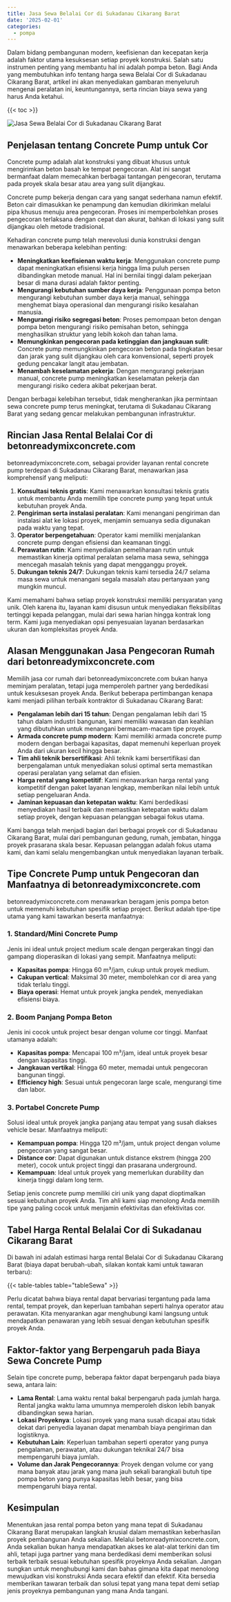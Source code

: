 ```yaml
---
title: Jasa Sewa Belalai Cor di Sukadanau Cikarang Barat
date: '2025-02-01'
categories:
  - pompa
---
```


Dalam bidang pembangunan modern, keefisienan dan kecepatan kerja adalah faktor utama kesuksesan setiap proyek konstruksi. Salah satu instrumen penting yang membantu hal ini adalah pompa beton. Bagi Anda yang membutuhkan info tentang harga sewa Belalai Cor di Sukadanau Cikarang Barat, artikel ini akan menyediakan gambaran menyeluruh mengenai peralatan ini, keuntungannya, serta rincian biaya sewa yang harus Anda ketahui.

{{< toc >}}

![Jasa Sewa Belalai Cor di Sukadanau Cikarang Barat](https://betoncor8.github.io/pump/concrete-pump%20(3).png)

## Penjelasan tentang Concrete Pump untuk Cor

Concrete pump adalah alat konstruksi yang dibuat khusus untuk mengirimkan beton basah ke tempat pengecoran. Alat ini sangat bermanfaat dalam memecahkan berbagai tantangan pengecoran, terutama pada proyek skala besar atau area yang sulit dijangkau.

Concrete pump bekerja dengan cara yang sangat sederhana namun efektif. Beton cair dimasukkan ke penampung dan kemudian dikirimkan melalui pipa khusus menuju area pengecoran. Proses ini memperbolehkan proses pengecoran terlaksana dengan cepat dan akurat, bahkan di lokasi yang sulit dijangkau oleh metode tradisional.

Kehadiran concrete pump telah merevolusi dunia konstruksi dengan menawarkan beberapa kelebihan penting:

- **Meningkatkan keefisienan waktu kerja**: Menggunakan concrete pump dapat meningkatkan efisiensi kerja hingga lima puluh persen dibandingkan metode manual. Hal ini bernilai tinggi dalam pekerjaan besar di mana durasi adalah faktor penting.
- **Mengurangi kebutuhan sumber daya kerja**: Penggunaan pompa beton mengurangi kebutuhan sumber daya kerja manual, sehingga menghemat biaya operasional dan mengurangi risiko kesalahan manusia.
- **Mengurangi risiko segregasi beton**: Proses pemompaan beton dengan pompa beton mengurangi risiko pemisahan beton, sehingga menghasilkan struktur yang lebih kokoh dan tahan lama.
- **Memungkinkan pengecoran pada ketinggian dan jangkauan sulit**: Concrete pump memungkinkan pengecoran beton pada tingkatan besar dan jarak yang sulit dijangkau oleh cara konvensional, seperti proyek gedung pencakar langit atau jembatan.
- **Menambah keselamatan pekerja**: Dengan mengurangi pekerjaan manual, concrete pump meningkatkan keselamatan pekerja dan mengurangi risiko cedera akibat pekerjaan berat.

Dengan berbagai kelebihan tersebut, tidak mengherankan jika permintaan sewa concrete pump terus meningkat, terutama di Sukadanau Cikarang Barat yang sedang gencar melakukan pembangunan infrastruktur.

## Rincian Jasa Rental Belalai Cor di betonreadymixconcrete.com

betonreadymixconcrete.com, sebagai provider layanan rental concrete pump terdepan di Sukadanau Cikarang Barat, menawarkan jasa komprehensif yang meliputi:

1. **Konsultasi teknis gratis**: Kami menawarkan konsultasi teknis gratis untuk membantu Anda memilih tipe concrete pump yang tepat untuk kebutuhan proyek Anda.
2. **Pengiriman serta instalasi peralatan**: Kami menangani pengiriman dan instalasi alat ke lokasi proyek, menjamin semuanya sedia digunakan pada waktu yang tepat.
3. **Operator berpengetahuan**: Operator kami memiliki menjalankan concrete pump dengan efisiensi dan keamanan tinggi.
4. **Perawatan rutin**: Kami menyediakan pemeliharaan rutin untuk memastikan kinerja optimal peralatan selama masa sewa, sehingga mencegah masalah teknis yang dapat mengganggu proyek.
5. **Dukungan teknis 24/7**: Dukungan teknis kami tersedia 24/7 selama masa sewa untuk menangani segala masalah atau pertanyaan yang mungkin muncul.

Kami memahami bahwa setiap proyek konstruksi memiliki persyaratan yang unik. Oleh karena itu, layanan kami disusun untuk menyediakan fleksibilitas tertinggi kepada pelanggan, mulai dari sewa harian hingga kontrak long term. Kami juga menyediakan opsi penyesuaian layanan berdasarkan ukuran dan kompleksitas proyek Anda.

## Alasan Menggunakan Jasa Pengecoran Rumah dari betonreadymixconcrete.com

Memilih jasa cor rumah dari betonreadymixconcrete.com bukan hanya meminjam peralatan, tetapi juga memperoleh partner yang berdedikasi untuk kesuksesan proyek Anda. Berikut beberapa pertimbangan kenapa kami menjadi pilihan terbaik kontraktor di Sukadanau Cikarang Barat:

- **Pengalaman lebih dari 15 tahun**: Dengan pengalaman lebih dari 15 tahun dalam industri bangunan, kami memiliki wawasan dan keahlian yang dibutuhkan untuk menangani bermacam-macam tipe proyek.
- **Armada concrete pump modern**: Kami memiliki armada concrete pump modern dengan berbagai kapasitas, dapat memenuhi keperluan proyek Anda dari ukuran kecil hingga besar.
- **Tim ahli teknik bersertifikasi**: Ahli teknik kami bersertifikasi dan berpengalaman untuk menyediakan solusi optimal serta memastikan operasi peralatan yang selamat dan efisien.
- **Harga rental yang kompetitif**: Kami menawarkan harga rental yang kompetitif dengan paket layanan lengkap, memberikan nilai lebih untuk setiap pengeluaran Anda.
- **Jaminan kepuasan dan ketepatan waktu**: Kami berdedikasi menyediakan hasil terbaik dan memastikan ketepatan waktu dalam setiap proyek, dengan kepuasan pelanggan sebagai fokus utama.

Kami bangga telah menjadi bagian dari berbagai proyek cor di Sukadanau Cikarang Barat, mulai dari pembangunan gedung, rumah, jembatan, hingga proyek prasarana skala besar. Kepuasan pelanggan adalah fokus utama kami, dan kami selalu mengembangkan untuk menyediakan layanan terbaik.

## Tipe Concrete Pump untuk Pengecoran dan Manfaatnya di betonreadymixconcrete.com

betonreadymixconcrete.com menawarkan beragam jenis pompa beton untuk memenuhi kebutuhan spesifik setiap project. Berikut adalah tipe-tipe utama yang kami tawarkan beserta manfaatnya:

### 1\. Standard/Mini Concrete Pump

Jenis ini ideal untuk project medium scale dengan pergerakan tinggi dan gampang dioperasikan di lokasi yang sempit. Manfaatnya meliputi:

- **Kapasitas pompa**: Hingga 60 m³/jam, cukup untuk proyek medium.
- **Cakupan vertical**: Maksimal 30 meter, membolehkan cor di area yang tidak terlalu tinggi.
- **Biaya operasi**: Hemat untuk proyek jangka pendek, menyediakan efisiensi biaya.

### 2\. Boom Panjang Pompa Beton

Jenis ini cocok untuk project besar dengan volume cor tinggi. Manfaat utamanya adalah:

- **Kapasitas pompa**: Mencapai 100 m³/jam, ideal untuk proyek besar dengan kapasitas tinggi.
- **Jangkauan vertikal**: Hingga 60 meter, memadai untuk pengecoran bangunan tinggi.
- **Efficiency high**: Sesuai untuk pengecoran large scale, mengurangi time dan labor.

### 3\. Portabel Concrete Pump

Solusi ideal untuk proyek jangka panjang atau tempat yang susah diakses vehicle besar. Manfaatnya meliputi:

- **Kemampuan pompa**: Hingga 120 m³/jam, untuk project dengan volume pengecoran yang sangat besar.
- **Distance cor**: Dapat digunakan untuk distance ekstrem (hingga 200 meter), cocok untuk project tinggi dan prasarana underground.
- **Kemampuan**: Ideal untuk proyek yang memerlukan durability dan kinerja tinggi dalam long term.

Setiap jenis concrete pump memiliki ciri unik yang dapat dioptimalkan sesuai kebutuhan proyek Anda. Tim ahli kami siap menolong Anda memilih tipe yang paling cocok untuk menjamin efektivitas dan efektivitas cor.

## Tabel Harga Rental Belalai Cor di Sukadanau Cikarang Barat

Di bawah ini adalah estimasi harga rental Belalai Cor di Sukadanau Cikarang Barat (biaya dapat berubah-ubah, silakan kontak kami untuk tawaran terbaru):

{{< table-tables table="tableSewa" >}}

Perlu dicatat bahwa biaya rental dapat bervariasi tergantung pada lama rental, tempat proyek, dan keperluan tambahan seperti halnya operator atau perawatan. Kita menyarankan agar menghubungi kami langsung untuk mendapatkan penawaran yang lebih sesuai dengan kebutuhan spesifik proyek Anda.

## Faktor-faktor yang Berpengaruh pada Biaya Sewa Concrete Pump

Selain tipe concrete pump, beberapa faktor dapat berpengaruh pada biaya sewa, antara lain:

- **Lama Rental**: Lama waktu rental bakal berpengaruh pada jumlah harga. Rental jangka waktu lama umumnya memperoleh diskon lebih banyak dibandingkan sewa harian.
- **Lokasi Proyeknya**: Lokasi proyek yang mana susah dicapai atau tidak dekat dari penyedia layanan dapat menambah biaya pengiriman dan logistiknya.
- **Kebutuhan Lain**: Keperluan tambahan seperti operator yang punya pengalaman, perawatan, atau dukungan teknikal 24/7 bisa mempengaruhi biaya jumlah.
- **Volume dan Jarak Pengecorannya**: Proyek dengan volume cor yang mana banyak atau jarak yang mana jauh sekali barangkali butuh tipe pompa beton yang punya kapasitas lebih besar, yang bisa mempengaruhi biaya rental.

## Kesimpulan

Menentukan jasa rental pompa beton yang mana tepat di Sukadanau Cikarang Barat merupakan langkah krusial dalam memastikan keberhasilan proyek pembangunan Anda sekalian. Melalui betonreadymixconcrete.com, Anda sekalian bukan hanya mendapatkan akses ke alat-alat terkini dan tim ahli, tetapi juga partner yang mana berdedikasi demi memberikan solusi terbaik terbaik sesuai kebutuhan spesifik proyeknya Anda sekalian. Jangan sungkan untuk menghubungi kami dan bahas gimana kita dapat menolong mewujudkan visi konstruksi Anda secara efektif dan efektif. Kita bersedia memberikan tawaran terbaik dan solusi tepat yang mana tepat demi setiap jenis proyeknya pembangunan yang mana Anda tangani.
